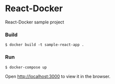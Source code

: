 # React-Docker

React-Docker sample project

### Build
    $ docker build -t sample-react-app .

### Run
    $ docker-compose up

Open [http://localhost:3000](http://localhost:3000) to view it in the browser.